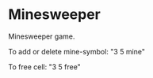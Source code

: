 # Minesweeper

Minesweeper game.

To add or delete mine-symbol:
"3 5 mine"

To free cell:
"3 5 free"
